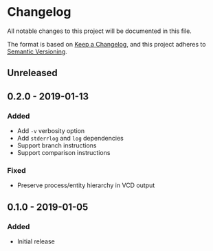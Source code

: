 # Changelog
All notable changes to this project will be documented in this file.

The format is based on [Keep a Changelog](https://keepachangelog.com/en/1.0.0/),
and this project adheres to [Semantic Versioning](https://semver.org/spec/v2.0.0.html).

## Unreleased

## 0.2.0 - 2019-01-13
### Added
- Add `-v` verbosity option
- Add `stderrlog` and `log` dependencies
- Support branch instructions
- Support comparison instructions

### Fixed
- Preserve process/entity hierarchy in VCD output

## 0.1.0 - 2019-01-05
### Added
- Initial release
